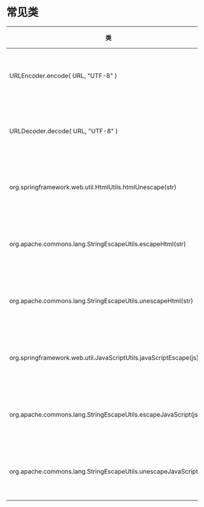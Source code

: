 # 常见类
|类|说明|备注|
|----|----|----|
|URLEncoder.encode( URL, "UTF-8" )|对url进行编码|
|URLDecoder.decode( URL, "UTF-8" )|对url进行解码|
|org.springframework.web.util.HtmlUtils.htmlUnescape(str)|进行编码还原|
|org.apache.commons.lang.StringEscapeUtils.escapeHtml(str)|进行编码转义|
|org.apache.commons.lang.StringEscapeUtils.unescapeHtml(str)|进行编码还原|
|org.springframework.web.util.JavaScriptUtils.javaScriptEscape(js)|进行编码转义|
|org.apache.commons.lang.StringEscapeUtils.escapeJavaScript(js)|进行编码转义|
|org.apache.commons.lang.StringEscapeUtils.unescapeJavaScript(js)|进行编码还原|